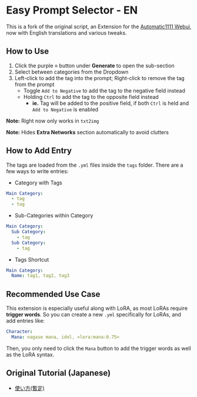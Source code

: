 # Easy Prompt Selector - EN
This is a fork of the original script, an Extension for the [Automatic1111 Webui](https://github.com/AUTOMATIC1111/stable-diffusion-webui), now with English translations and various tweaks.

## How to Use
1. Click the purple `🔯` button under **Generate** to open the sub-section
2. Select between categories from the Dropdown
3. Left-click to add the tag into the prompt; Right-click to remove the tag from the prompt
   - Toggle `Add to Negative` to add the tag to the negative field instead
   - Holding `Ctrl` to add the tag to the opposite field instead
     - **ie.** Tag will be added to the positive field, if both `Ctrl` is held and `Add to Negative` is enabled

**Note:** Right now only works in `txt2img`

**Note:** Hides **Extra Networks** section automatically to avoid clutters

## How to Add Entry
The tags are loaded from the `.yml` files inside the `tags` folder. There are a few ways to write entries:

- Category with Tags
```yml
Main Category:
  - tag
  - tag
```

- Sub-Categories within Category
```yml
Main Category:
  Sub Category:
    - tag
  Sub Category:
    - tag
```

- Tags Shortcut
```yml
Main Category:
  Name: tag1, tag2, tag3
```

## Recommended Use Case
This extension is especially useful along with LoRA, as most LoRAs require **trigger words**. 
So you can create a new `.yml` specifically for LoRAs, and add entries like:
```yml
Character:
  Mana: nagase mana, idol, <lora:mana:0.75>
```
Then, you only need to click the `Mana` button to add the trigger words as well as the LoRA syntax.

## Original Tutorial (Japanese)
- [使い方(暫定)](https://blue-pen5805.fanbox.cc/posts/5306601)
